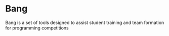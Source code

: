 # Bang
Bang is a set of tools designed to assist student training and team formation for programming competitions